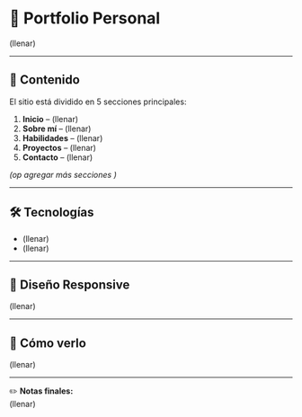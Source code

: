 # 📌 **Portfolio Personal**

(llenar)

---

## 📂 **Contenido**
El sitio está dividido en 5 secciones principales:

1. **Inicio** – (llenar)  
2. **Sobre mí** – (llenar)  
3. **Habilidades** – (llenar)  
4. **Proyectos** – (llenar)  
5. **Contacto** – (llenar)  

*(op agregar más secciones )*

---

## 🛠 **Tecnologías**
- (llenar)  
- (llenar)  

---

## 📱 **Diseño Responsive**
(llenar)

---

## 🚀 **Cómo verlo**
(llenar)

---

✏️ **Notas finales:**  
(llenar)
